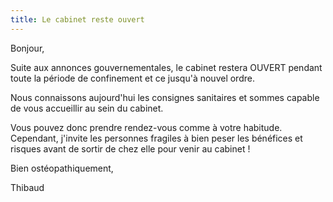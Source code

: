 ```yaml
---
title: Le cabinet reste ouvert
---
```


Bonjour,

Suite aux annonces gouvernementales, le cabinet restera OUVERT pendant toute la période de confinement et ce jusqu'à nouvel ordre.

Nous connaissons aujourd'hui les consignes sanitaires et sommes capable de vous accueillir au sein du cabinet.

Vous pouvez donc prendre rendez-vous comme à votre habitude. Cependant, j'invite les personnes fragiles à bien peser les bénéfices et risques avant de sortir de chez elle pour venir au cabinet !

Bien ostéopathiquement,

Thibaud
